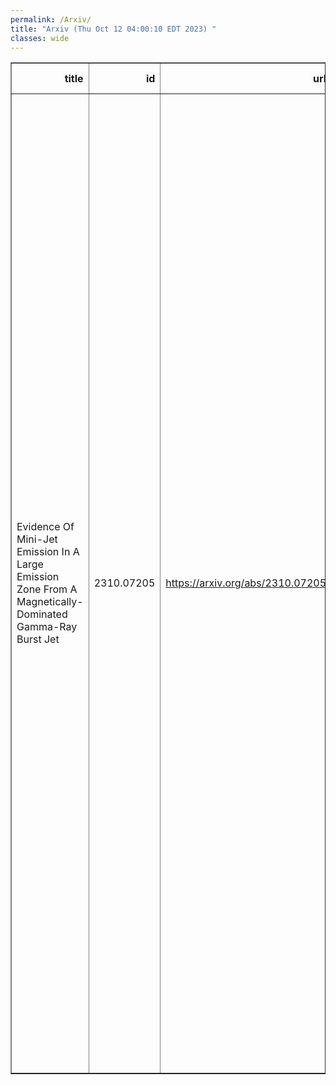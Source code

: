 ```yaml
---
permalink: /Arxiv/
title: "Arxiv (Thu Oct 12 04:00:10 EDT 2023) "
classes: wide
---
```

<table border="1" class="dataframe">
  <thead>
    <tr style="text-align: right;">
      <th>title</th>
      <th>id</th>
      <th>url</th>
      <th>authors</th>
      <th>Local Authors</th>
    </tr>
  </thead>
  <tbody>
    <tr>
      <td>Evidence Of Mini-Jet Emission In A Large Emission Zone From A   Magnetically-Dominated Gamma-Ray Burst Jet</td>
      <td>2310.07205</td>
      <td><a href="https://arxiv.org/abs/2310.07205" target="_blank">https://arxiv.org/abs/2310.07205</a></td>
      <td>S. -X. Yi, C. -W. Wang, B. Zhang, S. -L. Xiong, S. -N. Zhang, W. -J. Tan, J. -C. Liu, W. -C. Xue, Y. -Q. Zhang, C. Zheng, R. Moradi, Y. Wang, P. Zhang, Z. -H. An, C. Cai, P. -Y. Feng, K. Gong, D. -Y. Guo, Y. Huang, B. Li, X. -B. Li, X. -Q. Li, X. -J. Liu, Y. -Q. Liu, X. Ma, W. -X. Peng, R. Qiao, L. -M. Song, J. Wang, P. Wang, Y. Wang, X. -Y. Wen, S. Xiao, Y. -B. Xu, S. Yang, Q. -B. Yi, D. -L. Zhang, F. Zhang, H. -M. Zhang, J. -P. Zhang, Z. Zhang, X. -Y. Zhao, Y. Zhao, S. -J. Zheng</td>
      <td>Ji Wang</td>
    </tr>
  </tbody>
</table>